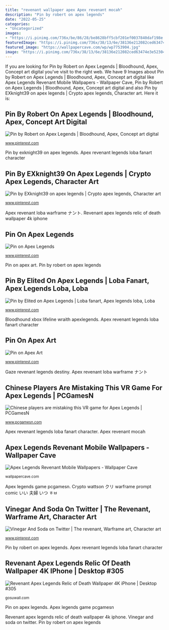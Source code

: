 ```yaml
---
title: "revenant wallpaper apex Apex revenant mocah"
description: "Pin by robert on apex legends"
date: "2022-05-25"
categories:
- "Uncategorized"
images:
- "https://i.pinimg.com/736x/be/86/28/be8628bff5cbf201ef0037840daf198e.jpg"
featuredImage: "https://i.pinimg.com/736x/38/13/6e/38136e212082ced63474e3e523040c07.jpg"
featured_image: "https://wallpapercave.com/wp/wp7753904.jpg"
image: "https://i.pinimg.com/736x/38/13/6e/38136e212082ced63474e3e523040c07.jpg"
---
```


If you are looking for Pin by Robert on Apex Legends | Bloodhound, Apex, Concept art digital you've visit to the right web. We have 9 Images about Pin by Robert on Apex Legends | Bloodhound, Apex, Concept art digital like Apex Legends Revenant Mobile Wallpapers - Wallpaper Cave, Pin by Robert on Apex Legends | Bloodhound, Apex, Concept art digital and also Pin by EXknight39 on apex legends | Crypto apex legends, Character art. Here it is:

## Pin By Robert On Apex Legends | Bloodhound, Apex, Concept Art Digital

![Pin by Robert on Apex Legends | Bloodhound, Apex, Concept art digital](https://i.pinimg.com/736x/e9/7b/f1/e97bf12edab82a14efd572c826ac8b6d.jpg "Apex revenant loba warframe ナント")

<small>www.pinterest.com</small>

Pin by exknight39 on apex legends. Apex revenant legends loba fanart character

## Pin By EXknight39 On Apex Legends | Crypto Apex Legends, Character Art

![Pin by EXknight39 on apex legends | Crypto apex legends, Character art](https://i.pinimg.com/736x/38/13/6e/38136e212082ced63474e3e523040c07.jpg "Apex revenant legends loba fanart character")

<small>www.pinterest.com</small>

Apex revenant loba warframe ナント. Revenant apex legends relic of death wallpaper 4k iphone

## Pin On Apex Legends

![Pin on Apex Legends](https://i.pinimg.com/736x/be/86/28/be8628bff5cbf201ef0037840daf198e.jpg "Apex revenant mocah")

<small>www.pinterest.com</small>

Pin on apex art. Pin by robert on apex legends

## Pin By Elited On Apex Legends | Loba Fanart, Apex Legends Loba, Loba

![Pin by Elited on Apex Legends | Loba fanart, Apex legends loba, Loba](https://i.pinimg.com/736x/c3/75/30/c37530c69a4fe2f539eb8f1236cab50b.jpg "Apex revenant legends loba fanart character")

<small>www.pinterest.com</small>

Bloodhound xbox lifeline wraith apexlegends. Apex revenant legends loba fanart character

## Pin On Apex Art

![Pin on Apex Art](https://i.pinimg.com/736x/36/82/cb/3682cbd1e9514c4004106651f8d88576.jpg "Crypto wattson クリ warframe prompt comic いい 夫婦 いつ ㅎㅂ")

<small>www.pinterest.com</small>

Gaze revenant legends destiny. Apex revenant loba warframe ナント

## Chinese Players Are Mistaking This VR Game For Apex Legends | PCGamesN

![Chinese players are mistaking this VR game for Apex Legends | PCGamesN](https://www.pcgamesn.com/wp-content/uploads/2019/02/apex-legends-1.jpg "Apex revenant loba warframe ナント")

<small>www.pcgamesn.com</small>

Apex revenant legends loba fanart character. Apex revenant mocah

## Apex Legends Revenant Mobile Wallpapers - Wallpaper Cave

![Apex Legends Revenant Mobile Wallpapers - Wallpaper Cave](https://wallpapercave.com/wp/wp7753904.jpg "Chinese players are mistaking this vr game for apex legends")

<small>wallpapercave.com</small>

Apex legends game pcgamesn. Crypto wattson クリ warframe prompt comic いい 夫婦 いつ ㅎㅂ

## Vinegar And Soda On Twitter | The Revenant, Warframe Art, Character Art

![Vinegar And Soda on Twitter | The revenant, Warframe art, Character art](https://i.pinimg.com/736x/ec/b4/1b/ecb41baeb9f9361a579c852007a5bfe6.jpg "Apex legends game pcgamesn")

<small>www.pinterest.com</small>

Pin by robert on apex legends. Apex revenant legends loba fanart character

## Revenant Apex Legends Relic Of Death Wallpaper 4K IPhone | Desktop #305

![Revenant Apex Legends Relic of Death Wallpaper 4K iPhone | Desktop #305](https://img1.gosuwall.com/phone-4k/revenant-apex-legends-relic-of-death-phone-wallpaper-4k-1-gosuwall.com-1_410.jpg "Gaze revenant legends destiny")

<small>gosuwall.com</small>

Pin on apex legends. Apex legends game pcgamesn

Revenant apex legends relic of death wallpaper 4k iphone. Vinegar and soda on twitter. Pin by robert on apex legends
